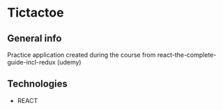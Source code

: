 # Tictactoe

## General info
Practice application created during the course from react-the-complete-guide-incl-redux (udemy)

## Technologies
- REACT
